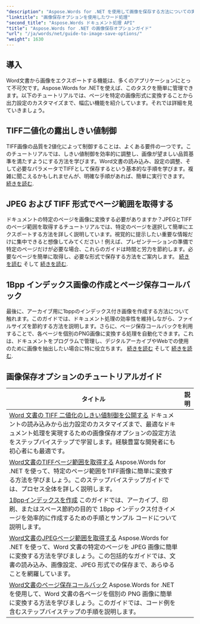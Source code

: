 ```yaml
---
"description": "Aspose.Words for .NET を使用して画像を保存する方法についての実用的なチュートリアルをご覧ください。わかりやすい手順と効率的なドキュメント処理のためのコード サンプルが含まれています。"
"linktitle": "画像保存オプションを使用したワード処理"
"second_title": "Aspose.Words ドキュメント処理 API"
"title": "Aspose.Words for .NET の画像保存オプションガイド"
"url": "/ja/words/net/guide-to-image-save-options/"
"weight": 1630
---
```


## 導入

Word文書から画像をエクスポートする機能は、多くのアプリケーションにとって不可欠です。Aspose.Words for .NETを使えば、このタスクを簡単に管理できます。以下のチュートリアルでは、ページを特定の画像形式に変換することから出力設定のカスタマイズまで、幅広い機能を紹介しています。それでは詳細を見ていきましょう。

## TIFF二値化の露出しきい値制御

TIFF画像の品質を2値化によって制御することは、よくある要件の一つです。このチュートリアルでは、しきい値制御を効率的に調整し、画像が望ましい品質基準を満たすようにする方法を学びます。Word文書の読み込み、設定の調整、そして必要なパラメータでTIFFとして保存するという基本的な手順を学びます。複雑に聞こえるかもしれませんが、明確な手順があれば、簡単に実行できます。 [続きを読む](./expose-threshold-control-for-tiff-binarization-in-word-document/).

## JPEG および TIFF 形式でページ範囲を取得する

ドキュメントの特定のページを画像に変換する必要がありますか？JPEGとTIFFのページ範囲を取得するチュートリアルでは、特定のページを選択して簡単にエクスポートする方法を詳しく説明しています。視覚的に提示したい重要な情報だけに集中できると想像してみてください！例えば、プレゼンテーションの準備で特定のページだけが必要な場合、これらのガイドは時間と労力を節約します。必要なページを簡単に取得し、必要な形式で保存する方法をご案内します。 [続きを読む](./get-jpeg-page-range-word-document/) そして [続きを読む](./get-tiff-page-range-word-document/).

## 1Bpp インデックス画像の作成とページ保存コールバック

最後に、アーカイブ用に1bppのインデックス付き画像を作成する方法について触れます。このガイドでは、ドキュメント処理の効率性を維持しながら、ファイルサイズを節約する方法を説明します。さらに、ページ保存コールバックを利用することで、各ページを個別のPNG画像に変換する処理を自動化できます。これは、ドキュメントをプログラムで管理し、デジタルアーカイブやWebでの使用のために画像を抽出したい場合に特に役立ちます。 [続きを読む](./create-1bpp-indexed/) そして [続きを読む](./page-saving-callback-word-document/).

 ## 画像保存オプションのチュートリアルガイド
| タイトル | 説明 |
| --- | --- |
| [Word 文書の TIFF 二値化のしきい値制御を公開する](./expose-threshold-control-for-tiff-binarization-in-word-document/) ドキュメントの読み込みから出力設定のカスタマイズまで、最適なドキュメント処理を実現するための画像保存オプションの設定方法をステップバイステップで学習します。経験豊富な開発者にも初心者にも最適です。 |
| [Word文書のTIFFページ範囲を取得する](./get-tiff-page-range-word-document/) Aspose.Words for .NET を使って、特定のページ範囲をTIFF画像に簡単に変換する方法を学びましょう。このステップバイステップガイドでは、プロセス全体を詳しく説明します。 |
| [1Bppインデックスを作成](./create-1bpp-indexed/) このガイドでは、アーカイブ、印刷、またはスペース節約の目的で 1Bpp インデックス付きイメージを効率的に作成するための手順とサンプル コードについて説明します。 |
| [Word文書のJPEGページ範囲を取得する](./get-jpeg-page-range-word-document/) Aspose.Words for .NET を使って、Word 文書の特定のページを JPEG 画像に簡単に変換する方法を学びましょう。この包括的なガイドでは、文書の読み込み、画像設定、JPEG 形式での保存まで、あらゆることを網羅しています。 |
| [Word文書のページ保存コールバック](./page-saving-callback-word-document/) Aspose.Words for .NET を使用して、Word 文書の各ページを個別の PNG 画像に簡単に変換する方法を学びましょう。このガイドでは、コード例を含むステップバイステップの手順を説明します。 |
